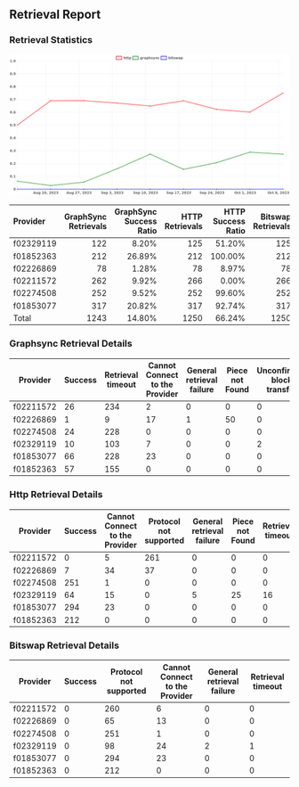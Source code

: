 ## Retrieval Report
### Retrieval Statistics
<img src="https://raw.githubusercontent.com/data-preservation-programs/filplus-checker-assets/main/filecoin-project/filecoin-plus-large-datasets/issues/2077/1696836786124.png"/>

| Provider  | GraphSync Retrievals | GraphSync Success Ratio | HTTP Retrievals | HTTP Success Ratio | Bitswap Retrievals | Bitswap Success Ratio |
| :-------- | -------------------: | ----------------------: | --------------: | -----------------: | -----------------: | --------------------: |
| f02329119 |                  122 |                   8.20% |             125 |             51.20% |                125 |                 0.00% |
| f01852363 |                  212 |                  26.89% |             212 |            100.00% |                212 |                 0.00% |
| f02226869 |                   78 |                   1.28% |              78 |              8.97% |                 78 |                 0.00% |
| f02211572 |                  262 |                   9.92% |             266 |              0.00% |                266 |                 0.00% |
| f02274508 |                  252 |                   9.52% |             252 |             99.60% |                252 |                 0.00% |
| f01853077 |                  317 |                  20.82% |             317 |             92.74% |                317 |                 0.00% |
| Total     |                 1243 |                  14.80% |            1250 |             66.24% |               1250 |                 0.00% |

### Graphsync Retrieval Details
| Provider  | Success | Retrieval timeout | Cannot Connect to the Provider | General retrieval failure | Piece not Found | Unconfirmed block transfer |
| --------- | ------- | ----------------- | ------------------------------ | ------------------------- | --------------- | -------------------------- |
| f02211572 | 26      | 234               | 2                              | 0                         | 0               | 0                          |
| f02226869 | 1       | 9                 | 17                             | 1                         | 50              | 0                          |
| f02274508 | 24      | 228               | 0                              | 0                         | 0               | 0                          |
| f02329119 | 10      | 103               | 7                              | 0                         | 0               | 2                          |
| f01853077 | 66      | 228               | 23                             | 0                         | 0               | 0                          |
| f01852363 | 57      | 155               | 0                              | 0                         | 0               | 0                          |

### Http Retrieval Details
| Provider  | Success | Cannot Connect to the Provider | Protocol not supported | General retrieval failure | Piece not Found | Retrieval timeout |
| --------- | ------- | ------------------------------ | ---------------------- | ------------------------- | --------------- | ----------------- |
| f02211572 | 0       | 5                              | 261                    | 0                         | 0               | 0                 |
| f02226869 | 7       | 34                             | 37                     | 0                         | 0               | 0                 |
| f02274508 | 251     | 1                              | 0                      | 0                         | 0               | 0                 |
| f02329119 | 64      | 15                             | 0                      | 5                         | 25              | 16                |
| f01853077 | 294     | 23                             | 0                      | 0                         | 0               | 0                 |
| f01852363 | 212     | 0                              | 0                      | 0                         | 0               | 0                 |

### Bitswap Retrieval Details
| Provider  | Success | Protocol not supported | Cannot Connect to the Provider | General retrieval failure | Retrieval timeout |
| --------- | ------- | ---------------------- | ------------------------------ | ------------------------- | ----------------- |
| f02211572 | 0       | 260                    | 6                              | 0                         | 0                 |
| f02226869 | 0       | 65                     | 13                             | 0                         | 0                 |
| f02274508 | 0       | 251                    | 1                              | 0                         | 0                 |
| f02329119 | 0       | 98                     | 24                             | 2                         | 1                 |
| f01853077 | 0       | 294                    | 23                             | 0                         | 0                 |
| f01852363 | 0       | 212                    | 0                              | 0                         | 0                 |
